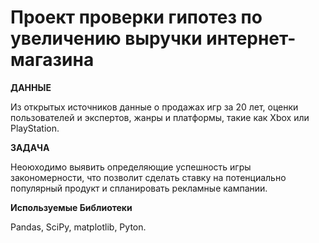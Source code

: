 # Проект проверки гипотез по увеличению выручки интернет-магазина

**ДАННЫЕ**

Из открытых источников данные о продажах игр за 20 лет, оценки пользователей и экспертов, жанры и платформы, такие как Xbox или PlayStation.

**ЗАДАЧА**

Неоюходимо выявить определяющие успешность игры закономерности, что позволит сделать ставку на потенциально популярный продукт и спланировать рекламные кампании.

**Используемые Библиотеки**

Pandas, SciPy, matplotlib, Pyton.
